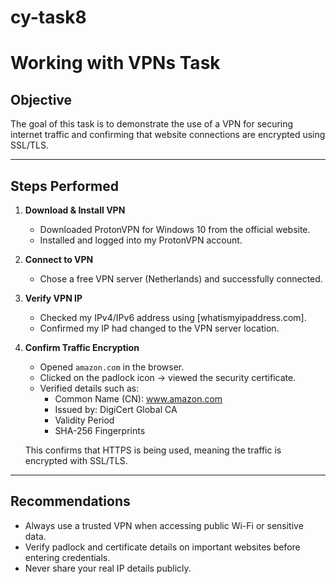 # cy-task8
# Working with VPNs Task

## Objective
The goal of this task is to demonstrate the use of a VPN for securing internet traffic and confirming that website connections are encrypted using SSL/TLS.

---

## Steps Performed

1. **Download & Install VPN**
   - Downloaded ProtonVPN for Windows 10 from the official website.
   - Installed and logged into my ProtonVPN account.

2. **Connect to VPN**
   - Chose a free VPN server (Netherlands) and successfully connected.

3. **Verify VPN IP**
   - Checked my IPv4/IPv6 address using [whatismyipaddress.com].
   - Confirmed my IP had changed to the VPN server location.  

4. **Confirm Traffic Encryption**
   - Opened `amazon.com` in the browser.
   - Clicked on the padlock icon → viewed the security certificate.
   - Verified details such as:
     - Common Name (CN): www.amazon.com
     - Issued by: DigiCert Global CA
     - Validity Period
     - SHA-256 Fingerprints

   This confirms that HTTPS is being used, meaning the traffic is encrypted with SSL/TLS.

---

## Recommendations
- Always use a trusted VPN when accessing public Wi-Fi or sensitive data.  
- Verify padlock and certificate details on important websites before entering credentials.  
- Never share your real IP details publicly.  
